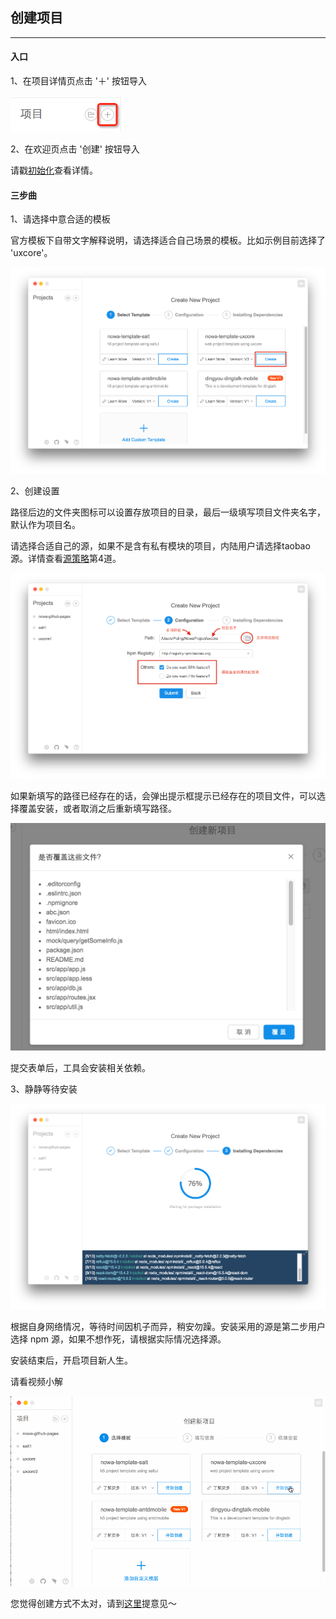 ## 创建项目

---

#### 入口

1、在项目详情页点击 '＋' 按钮导入

<img src="sc_import_0.png" width="180">

2、在欢迎页点击 '创建' 按钮导入

请戳[初始化](https://nowa-webpack.github.io/nowa/chu_shi_hua.html)查看详情。


#### 三步曲

1、请选择中意合适的模板

官方模板下自带文字解释说明，请选择适合自己场景的模板。比如示例目前选择了 'uxcore'。

<img src="sc_import_1.png" >

2、创建设置

路径后边的文件夹图标可以设置存放项目的目录，最后一级填写项目文件夹名字，默认作为项目名。

请选择合适自己的源，如果不是含有私有模块的项目，内陆用户请选择taobao源。详情查看[源策略](https://nowa-webpack.github.io/nowa/gong_ju_she_zhi.html)第4道。

<img src="sc_import_2.png" >

如果新填写的路径已经存在的话，会弹出提示框提示已经存在的项目文件，可以选择覆盖安装，或者取消之后重新填写路径。

<img src="sc_import_4.png" width="600">

提交表单后，工具会安装相关依赖。

3、静静等待安装

<img src="sc_import_3.png">


根据自身网络情况，等待时间因机子而异，稍安勿躁。安装采用的源是第二步用户选择 npm 源，如果不想作死，请根据实际情况选择源。

安装结束后，开启项目新人生。

请看视频小解

<!--视频 -->
<img src="sc_import_5.gif">


您觉得创建方式不太对，请到[这里](https://github.com/nowa-webpack/nowa-gui/issues/new)提意见～


